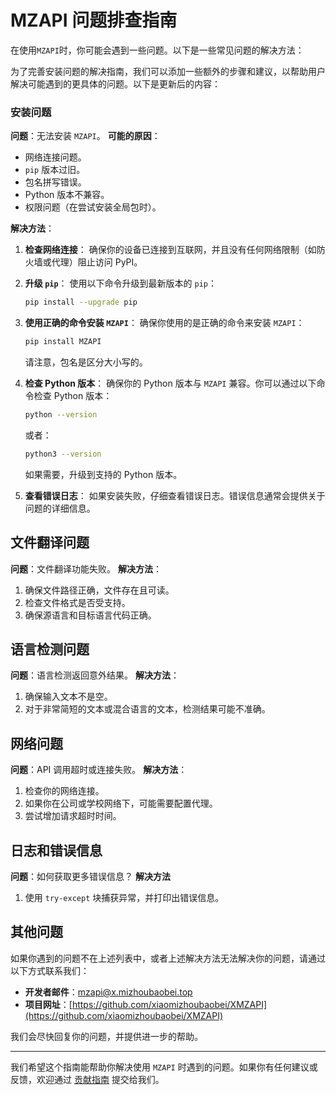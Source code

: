 # MZAPI 问题排查指南

在使用`MZAPI`时，你可能会遇到一些问题。以下是一些常见问题的解决方法：

为了完善安装问题的解决指南，我们可以添加一些额外的步骤和建议，以帮助用户解决可能遇到的更具体的问题。以下是更新后的内容：

### 安装问题

**问题**：无法安装 `MZAPI`。
**可能的原因**：
- 网络连接问题。
- `pip` 版本过旧。
- 包名拼写错误。
- Python 版本不兼容。
- 权限问题（在尝试安装全局包时）。

**解决方法**：
1. **检查网络连接**：
   确保你的设备已连接到互联网，并且没有任何网络限制（如防火墙或代理）阻止访问 PyPI。

2. **升级 `pip`**：
   使用以下命令升级到最新版本的 `pip`：
   ```bash
   pip install --upgrade pip
   ```

3. **使用正确的命令安装 `MZAPI`**：
   确保你使用的是正确的命令来安装 `MZAPI`：
   ```bash
   pip install MZAPI
   ```
   请注意，包名是区分大小写的。

4. **检查 Python 版本**：
   确保你的 Python 版本与 `MZAPI` 兼容。你可以通过以下命令检查 Python 版本：
   ```bash
   python --version
   ```
   或者：
   ```bash
   python3 --version
   ```
   如果需要，升级到支持的 Python 版本。

5. **查看错误日志**：
   如果安装失败，仔细查看错误日志。错误信息通常会提供关于问题的详细信息。


## 文件翻译问题

**问题**：文件翻译功能失败。
**解决方法**：
1. 确保文件路径正确，文件存在且可读。
2. 检查文件格式是否受支持。
3. 确保源语言和目标语言代码正确。

## 语言检测问题

**问题**：语言检测返回意外结果。
**解决方法**：
1. 确保输入文本不是空。
2. 对于非常简短的文本或混合语言的文本，检测结果可能不准确。

## 网络问题

**问题**：API 调用超时或连接失败。
**解决方法**：
1. 检查你的网络连接。
2. 如果你在公司或学校网络下，可能需要配置代理。
3. 尝试增加请求超时时间。

## 日志和错误信息

**问题**：如何获取更多错误信息？
**解决方法**
1. 使用 `try-except` 块捕获异常，并打印出错误信息。

## 其他问题

如果你遇到的问题不在上述列表中，或者上述解决方法无法解决你的问题，请通过以下方式联系我们：

- **开发者邮件**：[mzapi@x.mizhoubaobei.top](mailto:mzapi@x.mizhoubaobei.top)
- **项目网址**：[https://github.com/xiaomizhoubaobei/XMZAPI](https://github.com/xiaomizhoubaobei/XMZAPI) 

我们会尽快回复你的问题，并提供进一步的帮助。

---

我们希望这个指南能帮助你解决使用 `MZAPI` 时遇到的问题。如果你有任何建议或反馈，欢迎通过 [贡献指南](CONTRIBUTING.md) 提交给我们。
```